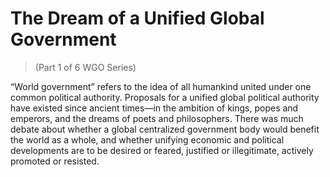 # The Dream of a Unified Global Government
> (Part 1 of 6 WGO Series)

“World government” refers to the idea of all humankind united under one common political authority. Proposals for a unified global political authority have existed since ancient times—in the ambition of kings, popes and emperors, and the dreams of poets and philosophers. There was much debate about whether a global centralized government body would benefit the world as a whole, and whether unifying economic and political developments are to be desired or feared, justified or illegitimate, actively promoted or resisted.
